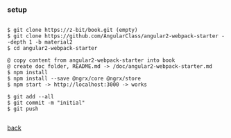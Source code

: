 
### setup
<pre><code>
$ git clone https://z-bit/book.git (empty)
$ git clone https://github.com/AngularClass/angular2-webpack-starter --depth 1 -b material2
$ cd angular2-webpack-starter

@ copy content from angular2-webpack-starter into book
@ create doc folder, README.md -> /doc/angular2-webpack-starter.md 
$ npm install
$ npm install --save @ngrx/core @ngrx/store
$ npm start -> http://localhost:3000 -> works

$ git add --all
$ git commit -m "initial"
$ git push

</code></pre>

[back](../README.md)

